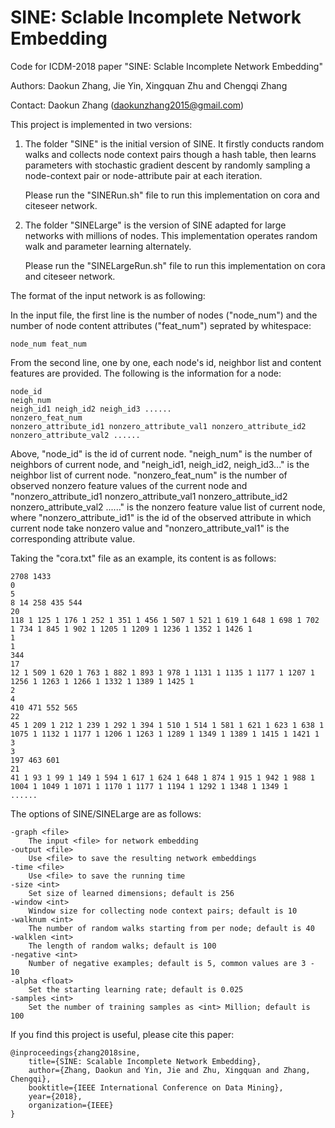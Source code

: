 # SINE: Sclable Incomplete Network Embedding

Code for ICDM-2018 paper "SINE: Sclable Incomplete Network Embedding"

Authors: Daokun Zhang, Jie Yin, Xingquan Zhu and Chengqi Zhang

Contact: Daokun Zhang (daokunzhang2015@gmail.com)

This project is implemented in two versions:

1) The folder "SINE" is the initial version of SINE. It firstly conducts random walks and collects node context pairs though a hash table, then learns parameters with stochastic gradient descent by randomly sampling a node-context pair or node-attribute pair at each iteration.

	Please run the "SINERun.sh" file to run this implementation on cora and citeseer network.

2) The folder "SINELarge" is the version of SINE adapted for large networks with millions of nodes. This implementation operates random walk and parameter learning alternately. 

    Please run the "SINELargeRun.sh" file to run this implementation on cora and citeseer network.

The format of the input network is as following:

In the input file, the first line is the number of nodes ("node_num") and the number of node content attributes ("feat_num") seprated by whitespace:

    node_num feat_num

From the second line, one by one, each node's id, neighbor list and content features are provided. The following is the information for a node:

    node_id
    neigh_num
    neigh_id1 neigh_id2 neigh_id3 ......
    nonzero_feat_num
    nonzero_attribute_id1 nonzero_attribute_val1 nonzero_attribute_id2 nonzero_attribute_val2 ......

Above, "node_id" is the id of current node. "neigh_num" is the number of neighbors of current node, and "neigh_id1, neigh_id2, neigh_id3..." is the neighbor list of current node. "nonzero_feat_num" is the number of observed nonzero feature values of the current node and "nonzero_attribute_id1 nonzero_attribute_val1 nonzero_attribute_id2 nonzero_attribute_val2 ......" is the nonzero feature value list of current node, where "nonzero_attribute_id1" is the id of the observed attribute in which current node take nonzero value and "nonzero_attribute_val1" is the corresponding attribute value.

Taking the "cora.txt" file as an example, its content is as follows:

    2708 1433
    0
    5
    8 14 258 435 544
    20
    118 1 125 1 176 1 252 1 351 1 456 1 507 1 521 1 619 1 648 1 698 1 702 1 734 1 845 1 902 1 1205 1 1209 1 1236 1 1352 1 1426 1
    1
    1
    344
    17
    12 1 509 1 620 1 763 1 882 1 893 1 978 1 1131 1 1135 1 1177 1 1207 1 1256 1 1263 1 1266 1 1332 1 1389 1 1425 1
    2
    4
    410 471 552 565
    22
    45 1 209 1 212 1 239 1 292 1 394 1 510 1 514 1 581 1 621 1 623 1 638 1 1075 1 1132 1 1177 1 1206 1 1263 1 1289 1 1349 1 1389 1 1415 1 1421 1
    3
    3
    197 463 601
    21
    41 1 93 1 99 1 149 1 594 1 617 1 624 1 648 1 874 1 915 1 942 1 988 1 1004 1 1049 1 1071 1 1170 1 1177 1 1194 1 1292 1 1348 1 1349 1
    ......

The options of SINE/SINELarge are as follows:

    -graph <file>
        The input <file> for network embedding
    -output <file>
        Use <file> to save the resulting network embeddings
    -time <file>
        Use <file> to save the running time
    -size <int>
        Set size of learned dimensions; default is 256
    -window <int>
        Window size for collecting node context pairs; default is 10
    -walknum <int>
        The number of random walks starting from per node; default is 40
    -walklen <int>
        The length of random walks; default is 100
    -negative <int>
        Number of negative examples; default is 5, common values are 3 - 10
    -alpha <float>
        Set the starting learning rate; default is 0.025
    -samples <int>
        Set the number of training samples as <int> Million; default is 100

If you find this project is useful, please cite this paper:

	@inproceedings{zhang2018sine,
  	    title={SINE: Scalable Incomplete Network Embedding},
  	    author={Zhang, Daokun and Yin, Jie and Zhu, Xingquan and Zhang, Chengqi},
  	    booktitle={IEEE International Conference on Data Mining},
  	    year={2018},
  	    organization={IEEE}
	}
